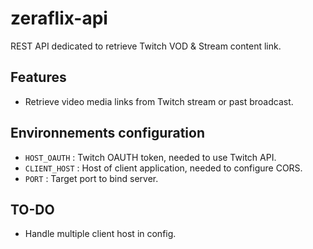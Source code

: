 # zeraflix-api
REST API dedicated to retrieve Twitch VOD & Stream content link.

## Features
- Retrieve video media links from Twitch stream or past broadcast. 

## Environnements configuration
- `HOST_OAUTH` : Twitch OAUTH token, needed to use Twitch API.
- `CLIENT_HOST` : Host of client application, needed to configure CORS. 
- `PORT` : Target port to bind server.

## TO-DO
- Handle multiple client host in config.
